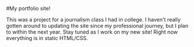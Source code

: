 #My portfolio site!

This was a project for a journalism class I had in college. I haven't really gotten around to updating the site since my professional journey, but I plan to within the next year. Stay tuned as I work on my new site! Right now everything is in static HTML/CSS.
